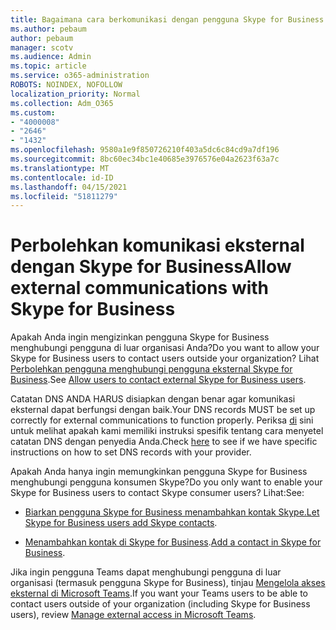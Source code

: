 ```yaml
---
title: Bagaimana cara berkomunikasi dengan pengguna Skype for Business eksternal
ms.author: pebaum
author: pebaum
manager: scotv
ms.audience: Admin
ms.topic: article
ms.service: o365-administration
ROBOTS: NOINDEX, NOFOLLOW
localization_priority: Normal
ms.collection: Adm_O365
ms.custom:
- "4000008"
- "2646"
- "1432"
ms.openlocfilehash: 9580a1e9f850726210f403a5dc6c84cd9a7df196
ms.sourcegitcommit: 8bc60ec34bc1e40685e3976576e04a2623f63a7c
ms.translationtype: MT
ms.contentlocale: id-ID
ms.lasthandoff: 04/15/2021
ms.locfileid: "51811279"
---
```

# <a name="allow-external-communications-with-skype-for-business"></a><span data-ttu-id="39961-102">Perbolehkan komunikasi eksternal dengan Skype for Business</span><span class="sxs-lookup"><span data-stu-id="39961-102">Allow external communications with Skype for Business</span></span> 

<span data-ttu-id="39961-103">Apakah Anda ingin mengizinkan pengguna Skype for Business menghubungi pengguna di luar organisasi Anda?</span><span class="sxs-lookup"><span data-stu-id="39961-103">Do you want to allow your Skype for Business users to contact users outside your organization?</span></span> <span data-ttu-id="39961-104">Lihat [Perbolehkan pengguna menghubungi pengguna eksternal Skype for Business](https://docs.microsoft.com/skypeforbusiness/set-up-skype-for-business-online/allow-users-to-contact-external-skype-for-business-users).</span><span class="sxs-lookup"><span data-stu-id="39961-104">See [Allow users to contact external Skype for Business users](https://docs.microsoft.com/skypeforbusiness/set-up-skype-for-business-online/allow-users-to-contact-external-skype-for-business-users).</span></span>

<span data-ttu-id="39961-105">Catatan DNS ANDA HARUS disiapkan dengan benar agar komunikasi eksternal dapat berfungsi dengan baik.</span><span class="sxs-lookup"><span data-stu-id="39961-105">Your DNS records MUST be set up correctly for external communications to function properly.</span></span> <span data-ttu-id="39961-106">Periksa [di](https://docs.microsoft.com/microsoft-365/admin/get-help-with-domains/set-up-your-domain-host-specific-instructions) sini untuk melihat apakah kami memiliki instruksi spesifik tentang cara menyetel catatan DNS dengan penyedia Anda.</span><span class="sxs-lookup"><span data-stu-id="39961-106">Check [here](https://docs.microsoft.com/microsoft-365/admin/get-help-with-domains/set-up-your-domain-host-specific-instructions) to see if we have specific instructions on how to set DNS records with your provider.</span></span> 

<span data-ttu-id="39961-107">Apakah Anda hanya ingin memungkinkan pengguna Skype for Business menghubungi pengguna konsumen Skype?</span><span class="sxs-lookup"><span data-stu-id="39961-107">Do you only want to enable your Skype for Business users to contact Skype consumer users?</span></span> <span data-ttu-id="39961-108">Lihat:</span><span class="sxs-lookup"><span data-stu-id="39961-108">See:</span></span>

- <span data-ttu-id="39961-109">[Biarkan pengguna Skype for Business menambahkan kontak Skype.](https://docs.microsoft.com/skypeforbusiness/set-up-skype-for-business-online/let-skype-for-business-users-add-skype-contacts)</span><span class="sxs-lookup"><span data-stu-id="39961-109">[Let Skype for Business users add Skype contacts](https://docs.microsoft.com/skypeforbusiness/set-up-skype-for-business-online/let-skype-for-business-users-add-skype-contacts).</span></span> 

- <span data-ttu-id="39961-110">[Menambahkan kontak di Skype for Business](https://support.office.com/article/add-a-contact-in-skype-for-business-89338023-2adf-4f5c-90b6-f8b6f72fadd1).</span><span class="sxs-lookup"><span data-stu-id="39961-110">[Add a contact in Skype for Business](https://support.office.com/article/add-a-contact-in-skype-for-business-89338023-2adf-4f5c-90b6-f8b6f72fadd1).</span></span>


<span data-ttu-id="39961-111">Jika ingin pengguna Teams dapat menghubungi pengguna di luar organisasi (termasuk pengguna Skype for Business), tinjau [Mengelola akses eksternal di Microsoft Teams](https://docs.microsoft.com/microsoftteams/let-your-teams-users-communicate-with-other-people).</span><span class="sxs-lookup"><span data-stu-id="39961-111">If you want your Teams users to be able to contact users outside of your organization (including Skype for Business users), review [Manage external access in Microsoft Teams](https://docs.microsoft.com/microsoftteams/let-your-teams-users-communicate-with-other-people).</span></span> 